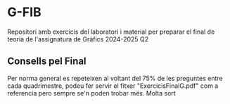 # G-FIB
Repositori amb exercicis del laboratori  i material per preparar el final de teoria de l'assignatura de Gràfics 2024-2025 Q2

## Consells pel Final
Per norma general es repeteixen al voltant del 75% de les preguntes entre cada quadrimestre, podeu fer servir el fitxer "ExercicisFinalG.pdf" com a referencia pero sempre se'n poden trobar més.
Molta sort
